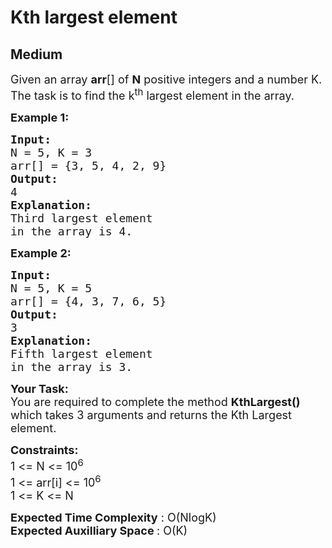 # Kth largest element
## Medium 
<div class="problem-statement">
                <p></p><p><span style="font-size:18px">Given an array <strong>arr</strong>[] of <strong>N</strong> positive integers and a number K. The task is to find the k<sup>th</sup> largest element in the array.</span></p>

<p><span style="font-size:18px"><strong>Example 1:</strong></span></p>

<pre><span style="font-size:18px"><strong>Input:
</strong>N = 5, K = 3
arr[] = {3, 5, 4, 2, 9}
<strong>Output: 
</strong>4<strong>
Explanation: 
</strong>Third largest element
in the array is 4.</span>
</pre>

<p><span style="font-size:18px"><strong>Example 2:</strong></span></p>

<pre><span style="font-size:18px"><strong>Input:
</strong>N = 5, K = 5
arr[] = {4, 3, 7, 6, 5} 
<strong>Output: 
</strong>3<strong>
Explanation: 
</strong>Fifth largest element
in the array is 3.</span></pre>

<p><span style="font-size:18px"><strong>Your Task:</strong><br>
You are required to complete the&nbsp;method <strong>KthLargest()</strong> which takes 3 arguments and returns&nbsp;the Kth Largest element.</span></p>

<p><span style="font-size:18px"><strong>Constraints:</strong><br>
1 &lt;= N &lt;= 10<sup>6</sup><br>
1 &lt;= arr[i] &lt;= 10<sup>6</sup><br>
1 &lt;= K &lt;= N</span></p>

<p><span style="font-size:18px"><strong>Expected Time Complexity</strong> : O(NlogK)<br>
<strong>Expected Auxilliary Space </strong>: O(K)</span></p>
 <p></p>
            </div>